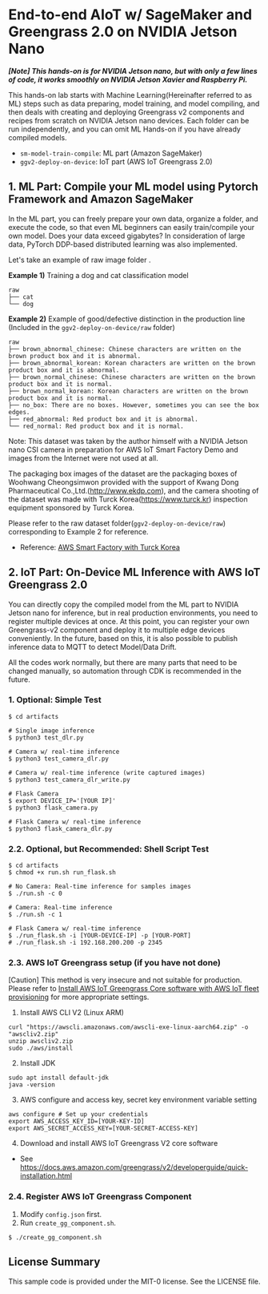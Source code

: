 # End-to-end AIoT w/ SageMaker and Greengrass 2.0 on NVIDIA Jetson Nano

***[Note] This hands-on is for NVIDIA Jetson nano, but with only a few lines of code, it works smoothly on NVIDIA Jetson Xavier and Raspberry Pi.***

This hands-on lab starts with Machine Learning(Hereinafter referred to as ML) steps such as data preparing, model training, and model compiling, and then deals with creating and deploying Greengrass v2 components and recipes from scratch on NVIDIA Jetson nano devices. Each folder can be run independently, and you can omit ML Hands-on if you have already compiled models.

- `sm-model-train-compile`: ML part (Amazon SageMaker)
- `ggv2-deploy-on-device`: IoT part (AWS IoT Greengrass 2.0)

## 1. ML Part: Compile your ML model using Pytorch Framework and Amazon SageMaker

In the ML part, you can freely prepare your own data, organize a folder, and execute the code, so that even ML beginners can easily train/compile your own model. Does your data exceed gigabytes? In consideration of large data, PyTorch DDP-based distributed learning was also implemented.

Let's take an example of raw image folder .

**Example 1)** Training a dog and cat classification model
```
raw
├── cat
└── dog
```

**Example 2)** Example of good/defective distinction in the production line (Included in the `ggv2-deploy-on-device/raw` folder)

```
raw
├── brown_abnormal_chinese: Chinese characters are written on the brown product box and it is abnormal.
├── brown_abnormal_korean: Korean characters are written on the brown product box and it is abnormal.
├── brown_normal_chinese: Chinese characters are written on the brown product box and it is normal.
├── brown_normal_korean: Korean characters are written on the brown product box and it is normal.
├── no_box: There are no boxes. However, sometimes you can see the box edges.
├── red_abnormal: Red product box and it is abnormal.
└── red_normal: Red product box and it is normal.
```

Note: This dataset was taken by the author himself with a NVIDIA Jetson nano CSI camera in preparation for AWS IoT Smart Factory Demo and images from the Internet were not used at all. 

The packaging box images of the dataset are the packaging boxes of Woohwang Cheongsimwon provided with the support of Kwang Dong Pharmaceutical Co.,Ltd.(http://www.ekdp.com), and the camera shooting of the dataset was made with Turck Korea(https://www.turck.kr) inspection equipment sponsored by Turck Korea.

Please refer to the raw dataset folder(`ggv2-deploy-on-device/raw`) corresponding to Example 2 for reference.
- Reference: [AWS Smart Factory with Turck Korea](https://www.youtube.com/watch?v=R0sMMphzOhw)


## 2. IoT Part: On-Device ML Inference with AWS IoT Greengrass 2.0

You can directly copy the compiled model from the ML part to NVIDIA Jetson nano for inference, but in real production environments, you need to register multiple devices at once. At this point, you can register your own Greengrass-v2 component and deploy it to multiple edge devices conveniently. In the future, based on this, it is also possible to publish inference data to MQTT to detect Model/Data Drift.

All the codes work normally, but there are many parts that need to be changed manually, so automation through CDK is recommended in the future.

### 1. Optional: Simple Test
```
$ cd artifacts

# Single image inference
$ python3 test_dlr.py

# Camera w/ real-time inference
$ python3 test_camera_dlr.py

# Camera w/ real-time inference (write captured images)
$ python3 test_camera_dlr_write.py

# Flask Camera
$ export DEVICE_IP='[YOUR IP]'
$ python3 flask_camera.py

# Flask Camera w/ real-time inference
$ python3 flask_camera_dlr.py
```

### 2.2. Optional, but Recommended: Shell Script Test
```
$ cd artifacts
$ chmod +x run.sh run_flask.sh

# No Camera: Real-time inference for samples images
$ ./run.sh -c 0

# Camera: Real-time inference 
$ ./run.sh -c 1 

# Flask Camera w/ real-time inference
$ ./run_flask.sh -i [YOUR-DEVICE-IP] -p [YOUR-PORT]
# ./run_flask.sh -i 192.168.200.200 -p 2345
```

### 2.3. AWS IoT Greengrass setup (if you have not done)

[Caution] This method is very insecure and not suitable for production. Please refer to [Install AWS IoT Greengrass Core software with AWS IoT fleet provisioning](https://docs.aws.amazon.com/greengrass/v2/developerguide/fleet-provisioning.html) for more appropriate settings.

1. Install AWS CLI V2 (Linux ARM)
```
curl "https://awscli.amazonaws.com/awscli-exe-linux-aarch64.zip" -o "awscliv2.zip"
unzip awscliv2.zip
sudo ./aws/install
```

2. Install JDK
```
sudo apt install default-jdk
java -version
```

3. AWS configure and access key, secret key environment variable setting
```
aws configure # Set up your credentials
export AWS_ACCESS_KEY_ID=[YOUR-KEY-ID]
export AWS_SECRET_ACCESS_KEY=[YOUR-SECRET-ACCESS-KEY]
```

4. Download and install AWS IoT Greengrass V2 core software
- See https://docs.aws.amazon.com/greengrass/v2/developerguide/quick-installation.html


### 2.4. Register AWS IoT Greengrass Component 
1. Modify `config.json` first.
2. Run `create_gg_component.sh`.

```
$ ./create_gg_component.sh
```



## License Summary

This sample code is provided under the MIT-0 license. See the LICENSE file.